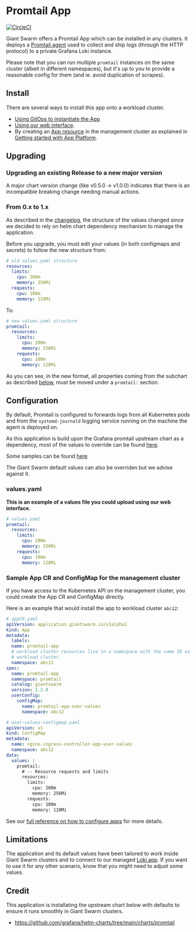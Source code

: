 # Promtail App

[![CircleCI](https://circleci.com/gh/giantswarm/promtail-app.svg?style=shield)](https://circleci.com/gh/giantswarm/promtail-app)

Giant Swarm offers a Promtail App which can be installed in any clusters.
It deploys a [Promtail agent](https://grafana.com/docs/loki/latest/clients/promtail/) used to collect and ship logs (through the HTTP protocol) to a private Grafana Loki instance.

Please note that you can run multiple `promtail` instances on the same cluster (albeit in different namespaces),
but it's up to you to provide a reasonable config for them (and ie. avoid
duplication of scrapes).

## Install

There are several ways to install this app onto a workload cluster.

- [Using GitOps to instantiate the App](https://docs.giantswarm.io/advanced/gitops/#installing-managed-apps)
- [Using our web interface](https://docs.giantswarm.io/ui-api/web/app-platform/#installing-an-app).
- By creating an [App resource](https://docs.giantswarm.io/ui-api/management-api/crd/apps.application.giantswarm.io/) in the management cluster as explained in [Getting started with App Platform](https://docs.giantswarm.io/app-platform/getting-started/).

## Upgrading

### Upgrading an existing Release to a new major version
A major chart version change (like v0.5.0 -> v1.0.0) indicates that there is an incompatible breaking change needing manual actions.

### From 0.x to 1.x

As described in the [changelog](https://github.com/giantswarm/promtail-app/blob/master/CHANGELOG.md#100---2022-12-29), the structure of the values changed since we decided to rely on helm chart dependency mechanism to manage the application.

Before you upgrade, you must edit your values (in both configmaps and secrets) to follow the new structure from:

```yaml
# old values.yaml structure
resources:
  limits:
    cpu: 200m
    memory: 256Mi
  requests:
    cpu: 100m
    memory: 128Mi
```

To:

```yaml
# new values.yaml structure
promtail:
  resources:
    limits:
      cpu: 200m
      memory: 256Mi
    requests:
      cpu: 100m
      memory: 128Mi
```

As you can see, in the new format, all properties coming from the subchart as described [below](#configuration), must be moved under a `promtail:` section.

## Configuration

By default, Promtail is configured to forwards logs from all Kubernetes pods
and from the `systemd-journald` logging service running on the machine the agent is deployed on.

As this application is build upon the Grafana promtail upstream chart as a dependency, most of the values to override can be found [here](https://github.com/grafana/helm-charts/blob/promtail-6.0.2/charts/promtail/README.md#values).

Some samples can be found [here](./sample_configs/)

The Giant Swarm default values can also be overriden but we advise against it.

### values.yaml

**This is an example of a values file you could upload using our web interface.**

```yaml
# values.yaml
promtail:
  resources:
    limits:
      cpu: 200m
      memory: 256Mi
    requests:
      cpu: 100m
      memory: 128Mi
```

### Sample App CR and ConfigMap for the management cluster

If you have access to the Kubernetes API on the management cluster, you could create
the App CR and ConfigMap directly.

Here is an example that would install the app to
workload cluster `abc12`:

```yaml
# appCR.yaml
apiVersion: application.giantswarm.io/v1alpha1
kind: App
metadata:
  labels:
  name: promtail-app
  # workload cluster resources live in a namespace with the same ID as the
  # workload cluster.
  namespace: abc12
spec:
  name: promtail-app
  namespace: promtail
  catalog: giantswarm
  version: 2.2.0
  userConfig:
    configMap:
      name: promtail-app-user-values
      namespace: abc12
```

```yaml
# user-values-configmap.yaml
apiVersion: v1
kind: ConfigMap
metadata:
  name: nginx-ingress-controller-app-user-values
  namespace: abc12
data:
  values: |
    promtail:
      # -- Resource requests and limits
      resources:
        limits:
          cpu: 200m
          memory: 256Mi
        requests:
          cpu: 100m
          memory: 128Mi
```

See our [full reference on how to configure apps](https://docs.giantswarm.io/app-platform/app-configuration/) for more details.

## Limitations

The application and its default values have been tailored to work inside Giant Swarm clusters and to connect to our managed [Loki app](https://github.com/giantswarm/loki-app).
If you want to use it for any other scenario, know that you might need to adjust some values.

## Credit

This application is installating the upstream chart below with defaults to ensure it runs smoothly in Giant Swarm clusters.

* <https://github.com/grafana/helm-charts/tree/main/charts/promtail>
